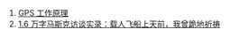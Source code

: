 1. [GPS 工作原理](https://pages.longtian.info/gps/)
2. [1.6 万字马斯克访谈实录：载人飞船上天前，我曾跪地祈祷](https://chedongxi.com/p/264710.html)
